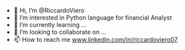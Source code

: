 - 👋 Hi, I’m @RiccardoViero
- 👀 I’m interested in Python language for financial Analyst
- 🌱 I’m currently learning ...
- 💞️ I’m looking to collaborate on ...
- 📫 How to reach me www.linkedin.com/in/riccardoviero07


<!---
RiccardoViero/RiccardoViero is a ✨ special ✨ repository because its `README.md` (this file) appears on your GitHub profile.
You can click the Preview link to take a look at your changes.
--->
